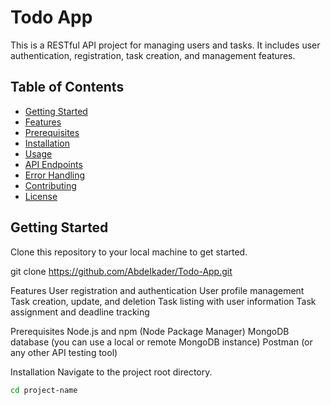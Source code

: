 # Todo App

This is a RESTful API project for managing users and tasks. It includes user authentication, registration, task creation, and management features.

## Table of Contents

- [Getting Started](#getting-started)
- [Features](#features)
- [Prerequisites](#prerequisites)
- [Installation](#installation)
- [Usage](#usage)
- [API Endpoints](#api-endpoints)
- [Error Handling](#error-handling)
- [Contributing](#contributing)
- [License](#license)

## Getting Started

Clone this repository to your local machine to get started.


git clone https://github.com/AbdeIkader/Todo-App.git


Features
User registration and authentication
User profile management
Task creation, update, and deletion
Task listing with user information
Task assignment and deadline tracking


Prerequisites
Node.js and npm (Node Package Manager)
MongoDB database (you can use a local or remote MongoDB instance)
Postman (or any other API testing tool)


Installation
Navigate to the project root directory.
```bash
cd project-name



